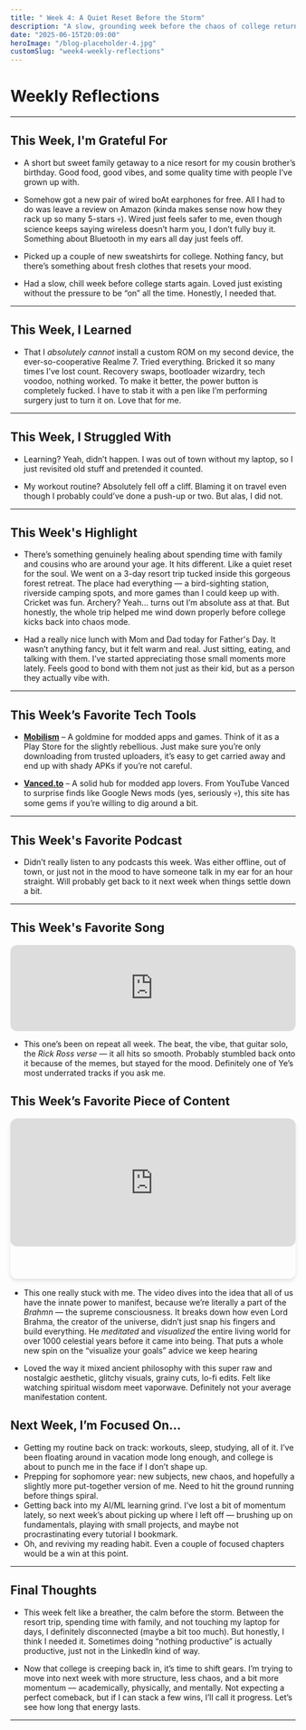 ```yaml
---
title: " Week 4: A Quiet Reset Before the Storm"
description: "A slow, grounding week before the chaos of college returns. Between family time, forest getaways, and a break from the grind, this was the pause I didn’t know I needed."
date: "2025-06-15T20:09:00"
heroImage: "/blog-placeholder-4.jpg"
customSlug: "week4-weekly-reflections"
---
```


# Weekly Reflections

---

## This Week, I'm Grateful For

- A short but sweet family getaway to a nice resort for my cousin brother’s birthday. Good food, good vibes, and some quality time with people I’ve grown up with.

- Somehow got a new pair of wired boAt earphones for free. All I had to do was leave a review on Amazon (kinda makes sense now how they rack up so many 5-stars 💀). Wired just feels safer to me, even though science keeps saying wireless doesn’t harm you, I don’t fully buy it. Something about Bluetooth in my ears all day just feels off.

- Picked up a couple of new sweatshirts for college. Nothing fancy, but there’s something about fresh clothes that resets your mood.

- Had a slow, chill week before college starts again. Loved just existing without the pressure to be “on” all the time. Honestly, I needed that.

---

## This Week, I Learned

- That I _absolutely cannot_ install a custom ROM on my second device, the ever-so-cooperative Realme 7. Tried everything. Bricked it so many times I’ve lost count. Recovery swaps, bootloader wizardry, tech voodoo, nothing worked. To make it better, the power button is completely fucked. I have to stab it with a pen like I’m performing surgery just to turn it on. Love that for me.

---

## This Week, I Struggled With

- Learning? Yeah, didn’t happen. I was out of town without my laptop, so I just revisited old stuff and pretended it counted.

- My workout routine? Absolutely fell off a cliff. Blaming it on travel even though I probably could’ve done a push-up or two. But alas, I did not.

---

## This Week's Highlight

- There’s something genuinely healing about spending time with family and cousins who are around your age. It hits different. Like a quiet reset for the soul. We went on a 3-day resort trip tucked inside this gorgeous forest retreat. The place had everything — a bird-sighting station, riverside camping spots, and more games than I could keep up with. Cricket was fun. Archery? Yeah... turns out I’m absolute ass at that. But honestly, the whole trip helped me wind down properly before college kicks back into chaos mode.

- Had a really nice lunch with Mom and Dad today for Father's Day. It wasn’t anything fancy, but it felt warm and real. Just sitting, eating, and talking with them. I’ve started appreciating those small moments more lately. Feels good to bond with them not just as their kid, but as a person they actually vibe with.

---

## This Week’s Favorite Tech Tools

- <a href="https://forum.mobilism.me/" target="_blank"><b>Mobilism</b></a> – A goldmine for modded apps and games. Think of it as a Play Store for the slightly rebellious. Just make sure you’re only downloading from trusted uploaders, it’s easy to get carried away and end up with shady APKs if you’re not careful.

- <a href="https://vanced.to/" target="_blank"><b>Vanced.to</b></a> – A solid hub for modded app lovers. From YouTube Vanced to surprise finds like Google News mods (yes, seriously 💀), this site has some gems if you’re willing to dig around a bit.

---

## This Week's Favorite Podcast

- Didn’t really listen to any podcasts this week. Was either offline, out of town, or just not in the mood to have someone talk in my ear for an hour straight. Will probably get back to it next week when things settle down a bit.

---

## This Week's Favorite Song

<iframe style="border-radius:12px" src="https://open.spotify.com/embed/track/1UGD3lW3tDmgZfAVDh6w7r?utm_source=generator" width="100%" height="152" frameBorder="0" allowfullscreen="" allow="autoplay; clipboard-write; encrypted-media; fullscreen; picture-in-picture" loading="lazy"></iframe>

- This one’s been on repeat all week. The beat, the vibe, that guitar solo, the _Rick Ross verse_ — it all hits so smooth. Probably stumbled back onto it because of the memes, but stayed for the mood. Definitely one of Ye’s most underrated tracks if you ask me.

## This Week’s Favorite Piece of Content

<div class="video-container">
<iframe width="100%" height="200" src="https://www.youtube.com/embed/M6-qZPmLODM?si=Y1jeDAt7PcVEFyH4" title="YouTube video player" frameborder="0" allow="accelerometer; autoplay; clipboard-write; encrypted-media; gyroscope; picture-in-picture; web-share" referrerpolicy="strict-origin-when-cross-origin" allowfullscreen></iframe>
</div>

<style>
  .video-container {
    position: relative;
    padding-bottom: 56.25%; 
    height: 0;
    overflow: hidden;
    max-width: 100%;
    margin-bottom: 1rem;
    border-radius: 12px;
    box-shadow: 0 4px 6px rgba(0, 0, 0, 0.1);
  }
  .video-container iframe {
    position: absolute;
    top: 0;
    left: 0;
    width: 100%;
    height: 80%;
    border-radius: 12px;
  }
  .video-caption {
    text-align: center;
    margin-top: 0.5rem;
    font-style: italic;
    color: #666;
  }
</style>

- This one really stuck with me. The video dives into the idea that all of us have the innate power to manifest, because we’re literally a part of the _Brahmn_ — the supreme consciousness. It breaks down how even Lord Brahma, the creator of the universe, didn’t just snap his fingers and build everything. He _meditated_ and _visualized_ the entire living world for over 1000 celestial years before it came into being. That puts a whole new spin on the “visualize your goals” advice we keep hearing

- Loved the way it mixed ancient philosophy with this super raw and nostalgic aesthetic, glitchy visuals, grainy cuts, lo-fi edits. Felt like watching spiritual wisdom meet vaporwave. Definitely not your average manifestation content.

## Next Week, I’m Focused On…

- Getting my routine back on track: workouts, sleep, studying, all of it. I’ve been floating around in vacation mode long enough, and college is about to punch me in the face if I don’t shape up.
- Prepping for sophomore year: new subjects, new chaos, and hopefully a slightly more put-together version of me. Need to hit the ground running before things spiral.
- Getting back into my AI/ML learning grind. I’ve lost a bit of momentum lately, so next week’s about picking up where I left off — brushing up on fundamentals, playing with small projects, and maybe not procrastinating every tutorial I bookmark.
- Oh, and reviving my reading habit. Even a couple of focused chapters would be a win at this point.

---

## Final Thoughts

- This week felt like a breather, the calm before the storm. Between the resort trip, spending time with family, and not touching my laptop for days, I definitely disconnected (maybe a bit too much). But honestly, I think I needed it. Sometimes doing “nothing productive” is actually productive, just not in the LinkedIn kind of way.

- Now that college is creeping back in, it’s time to shift gears. I’m trying to move into next week with more structure, less chaos, and a bit more momentum — academically, physically, and mentally. Not expecting a perfect comeback, but if I can stack a few wins, I’ll call it progress. Let’s see how long that energy lasts.

---
